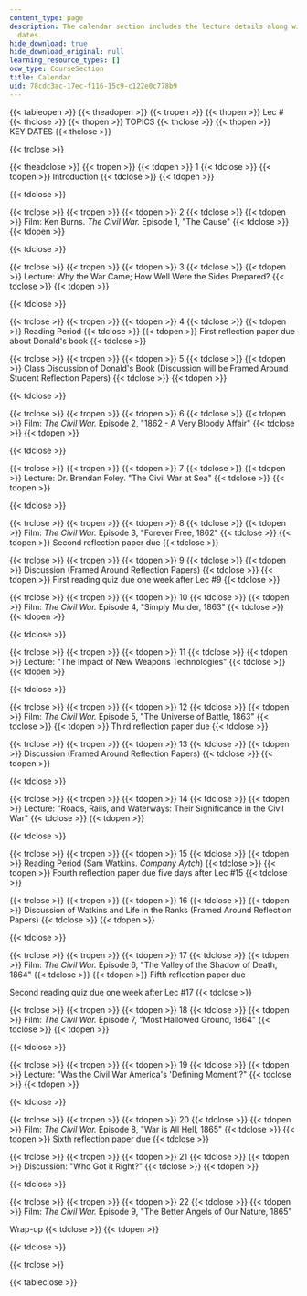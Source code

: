 ```yaml
---
content_type: page
description: The calendar section includes the lecture details along with the key
  dates.
hide_download: true
hide_download_original: null
learning_resource_types: []
ocw_type: CourseSection
title: Calendar
uid: 78cdc3ac-17ec-f116-15c9-c122e0c778b9
---
```


{{< tableopen >}}
{{< theadopen >}}
{{< tropen >}}
{{< thopen >}}
Lec #
{{< thclose >}}
{{< thopen >}}
TOPICS
{{< thclose >}}
{{< thopen >}}
KEY DATES
{{< thclose >}}

{{< trclose >}}

{{< theadclose >}}
{{< tropen >}}
{{< tdopen >}}
1
{{< tdclose >}}
{{< tdopen >}}
Introduction
{{< tdclose >}}
{{< tdopen >}}

{{< tdclose >}}

{{< trclose >}}
{{< tropen >}}
{{< tdopen >}}
2
{{< tdclose >}}
{{< tdopen >}}
Film: Ken Burns. _The Civil War._ Episode 1, "The Cause"
{{< tdclose >}}
{{< tdopen >}}

{{< tdclose >}}

{{< trclose >}}
{{< tropen >}}
{{< tdopen >}}
3
{{< tdclose >}}
{{< tdopen >}}
Lecture: Why the War Came; How Well Were the Sides Prepared?
{{< tdclose >}}
{{< tdopen >}}

{{< tdclose >}}

{{< trclose >}}
{{< tropen >}}
{{< tdopen >}}
4
{{< tdclose >}}
{{< tdopen >}}
Reading Period
{{< tdclose >}}
{{< tdopen >}}
First reflection paper due about Donald's book
{{< tdclose >}}

{{< trclose >}}
{{< tropen >}}
{{< tdopen >}}
5
{{< tdclose >}}
{{< tdopen >}}
Class Discussion of Donald's Book (Discussion will be Framed Around Student Reflection Papers)
{{< tdclose >}}
{{< tdopen >}}

{{< tdclose >}}

{{< trclose >}}
{{< tropen >}}
{{< tdopen >}}
6
{{< tdclose >}}
{{< tdopen >}}
Film: _The Civil War._ Episode 2, "1862 - A Very Bloody Affair"
{{< tdclose >}}
{{< tdopen >}}

{{< tdclose >}}

{{< trclose >}}
{{< tropen >}}
{{< tdopen >}}
7
{{< tdclose >}}
{{< tdopen >}}
Lecture: Dr. Brendan Foley. "The Civil War at Sea"
{{< tdclose >}}
{{< tdopen >}}

{{< tdclose >}}

{{< trclose >}}
{{< tropen >}}
{{< tdopen >}}
8
{{< tdclose >}}
{{< tdopen >}}
Film: _The Civil War._ Episode 3, "Forever Free, 1862"
{{< tdclose >}}
{{< tdopen >}}
Second reflection paper due
{{< tdclose >}}

{{< trclose >}}
{{< tropen >}}
{{< tdopen >}}
9
{{< tdclose >}}
{{< tdopen >}}
Discussion (Framed Around Reflection Papers)
{{< tdclose >}}
{{< tdopen >}}
First reading quiz due one week after Lec #9
{{< tdclose >}}

{{< trclose >}}
{{< tropen >}}
{{< tdopen >}}
10
{{< tdclose >}}
{{< tdopen >}}
Film: _The Civil War._ Episode 4, "Simply Murder, 1863"
{{< tdclose >}}
{{< tdopen >}}

{{< tdclose >}}

{{< trclose >}}
{{< tropen >}}
{{< tdopen >}}
11
{{< tdclose >}}
{{< tdopen >}}
Lecture: "The Impact of New Weapons Technologies"
{{< tdclose >}}
{{< tdopen >}}

{{< tdclose >}}

{{< trclose >}}
{{< tropen >}}
{{< tdopen >}}
12
{{< tdclose >}}
{{< tdopen >}}
Film: _The Civil War._ Episode 5, "The Universe of Battle, 1863"
{{< tdclose >}}
{{< tdopen >}}
Third reflection paper due
{{< tdclose >}}

{{< trclose >}}
{{< tropen >}}
{{< tdopen >}}
13
{{< tdclose >}}
{{< tdopen >}}
Discussion (Framed Around Reflection Papers)
{{< tdclose >}}
{{< tdopen >}}

{{< tdclose >}}

{{< trclose >}}
{{< tropen >}}
{{< tdopen >}}
14
{{< tdclose >}}
{{< tdopen >}}
Lecture: "Roads, Rails, and Waterways: Their Significance in the Civil War"
{{< tdclose >}}
{{< tdopen >}}

{{< tdclose >}}

{{< trclose >}}
{{< tropen >}}
{{< tdopen >}}
15
{{< tdclose >}}
{{< tdopen >}}
Reading Period (Sam Watkins. _Company Aytch_)
{{< tdclose >}}
{{< tdopen >}}
Fourth reflection paper due five days after Lec #15
{{< tdclose >}}

{{< trclose >}}
{{< tropen >}}
{{< tdopen >}}
16
{{< tdclose >}}
{{< tdopen >}}
Discussion of Watkins and Life in the Ranks (Framed Around Reflection Papers)
{{< tdclose >}}
{{< tdopen >}}

{{< tdclose >}}

{{< trclose >}}
{{< tropen >}}
{{< tdopen >}}
17
{{< tdclose >}}
{{< tdopen >}}
Film: _The Civil War._ Episode 6, "The Valley of the Shadow of Death, 1864"
{{< tdclose >}}
{{< tdopen >}}
Fifth reflection paper due  
  
Second reading quiz due one week after Lec #17
{{< tdclose >}}

{{< trclose >}}
{{< tropen >}}
{{< tdopen >}}
18
{{< tdclose >}}
{{< tdopen >}}
Film: _The Civil War._ Episode 7, "Most Hallowed Ground, 1864"
{{< tdclose >}}
{{< tdopen >}}

{{< tdclose >}}

{{< trclose >}}
{{< tropen >}}
{{< tdopen >}}
19
{{< tdclose >}}
{{< tdopen >}}
Lecture: "Was the Civil War America's 'Defining Moment'?"
{{< tdclose >}}
{{< tdopen >}}

{{< tdclose >}}

{{< trclose >}}
{{< tropen >}}
{{< tdopen >}}
20
{{< tdclose >}}
{{< tdopen >}}
Film: _The Civil War._ Episode 8, "War is All Hell, 1865"
{{< tdclose >}}
{{< tdopen >}}
Sixth reflection paper due
{{< tdclose >}}

{{< trclose >}}
{{< tropen >}}
{{< tdopen >}}
21
{{< tdclose >}}
{{< tdopen >}}
Discussion: "Who Got it Right?"
{{< tdclose >}}
{{< tdopen >}}

{{< tdclose >}}

{{< trclose >}}
{{< tropen >}}
{{< tdopen >}}
22
{{< tdclose >}}
{{< tdopen >}}
Film: _The Civil War._ Episode 9, "The Better Angels of Our Nature, 1865"  
  
Wrap-up
{{< tdclose >}}
{{< tdopen >}}

{{< tdclose >}}

{{< trclose >}}

{{< tableclose >}}